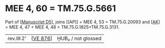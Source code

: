 # MEE 4, 60 = TM.75.G.5661

Part of [[Manuscript D5]], joins [[AP]] = MEE 4, 53 = TM.75.G.20093 and [[AK]] = MEE 4, 47 + MEE 4, 48 = TM.75.G.1825+TM.75.G.3131.

|            |            |                    |
| ---------- | ---------- | ------------------ |
| rev.III:2' | [[VE 876]] | ḪUB₂ / not glossed |


[//begin]: # "Autogenerated link references for markdown compatibility"
[Manuscript D5]: <Manuscript D5> "Manuscript D5"
[AK]: AK "MEE 4, 47 + MEE 4, 48 = TM.75.G.1825+TM.75.G.3131"
[VE 876]: <VE 876> "VE 876"
[//end]: # "Autogenerated link references"